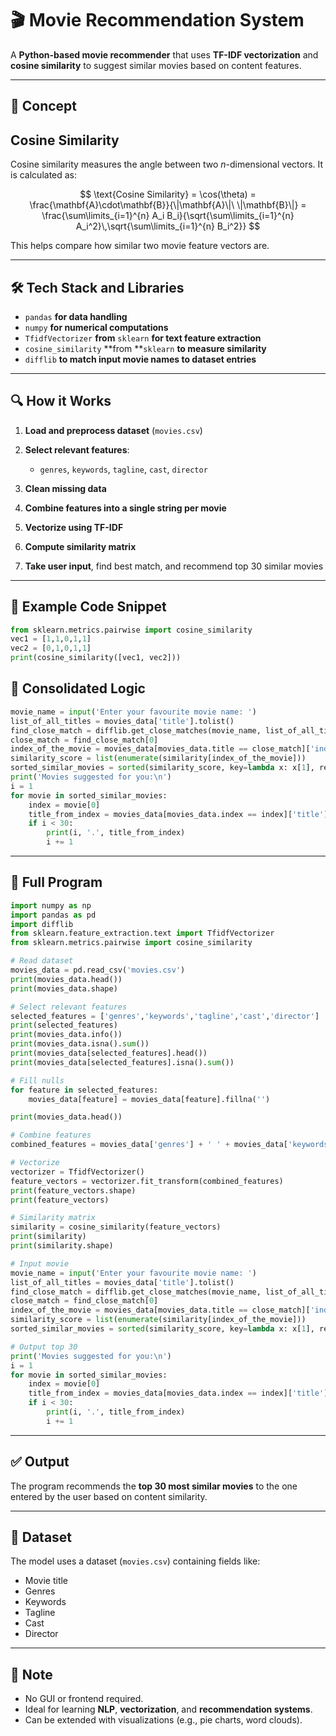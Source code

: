 # 🎬 Movie Recommendation System

A **Python-based movie recommender** that uses **TF-IDF vectorization** and **cosine similarity** to suggest similar movies based on content features.

---

## 📌 Concept

## Cosine Similarity

Cosine similarity measures the angle between two *n*-dimensional vectors. It is calculated as:

$$
\text{Cosine Similarity} = \cos(\theta) = \frac{\mathbf{A}\cdot\mathbf{B}}{\|\mathbf{A}\|\ \|\mathbf{B}\|} = \frac{\sum\limits_{i=1}^{n} A_i B_i}{\sqrt{\sum\limits_{i=1}^{n} A_i^2}\,\sqrt{\sum\limits_{i=1}^{n} B_i^2}}
$$

This helps compare how similar two movie feature vectors are.

---

## 🛠️ Tech Stack and Libraries

* `pandas` **for data handling**
* `numpy` **for numerical computations**
* `TfidfVectorizer` **from** `sklearn` **for text feature extraction**
* `cosine_similarity` **from **`sklearn` **to measure similarity**
* `difflib` **to match input movie names to dataset entries**

---

## 🔍 How it Works

1. **Load and preprocess dataset** (`movies.csv`)
2. **Select relevant features**:

   * `genres`, `keywords`, `tagline`, `cast`, `director`
3. **Clean missing data**
4. **Combine features into a single string per movie**
5. **Vectorize using TF-IDF**
6. **Compute similarity matrix**
7. **Take user input**, find best match, and recommend top 30 similar movies

---

## 🧪 Example Code Snippet

```python
from sklearn.metrics.pairwise import cosine_similarity
vec1 = [1,1,0,1,1]
vec2 = [0,1,0,1,1]
print(cosine_similarity([vec1, vec2]))
```

## 🧠 Consolidated Logic
```python
movie_name = input('Enter your favourite movie name: ')
list_of_all_titles = movies_data['title'].tolist()
find_close_match = difflib.get_close_matches(movie_name, list_of_all_titles)
close_match = find_close_match[0]
index_of_the_movie = movies_data[movies_data.title == close_match]['index'].values[0]
similarity_score = list(enumerate(similarity[index_of_the_movie]))
sorted_similar_movies = sorted(similarity_score, key=lambda x: x[1], reverse=True)
print('Movies suggested for you:\n')
i = 1
for movie in sorted_similar_movies:
    index = movie[0]
    title_from_index = movies_data[movies_data.index == index]['title'].values[0]
    if i < 30:
        print(i, '.', title_from_index)
        i += 1
```

---

## 🧠 Full Program

```python
import numpy as np
import pandas as pd
import difflib
from sklearn.feature_extraction.text import TfidfVectorizer
from sklearn.metrics.pairwise import cosine_similarity

# Read dataset
movies_data = pd.read_csv('movies.csv')
print(movies_data.head())
print(movies_data.shape)

# Select relevant features
selected_features = ['genres','keywords','tagline','cast','director']
print(selected_features)
print(movies_data.info())
print(movies_data.isna().sum())
print(movies_data[selected_features].head())
print(movies_data[selected_features].isna().sum())

# Fill nulls
for feature in selected_features:
    movies_data[feature] = movies_data[feature].fillna('')

print(movies_data.head())

# Combine features
combined_features = movies_data['genres'] + ' ' + movies_data['keywords'] + ' ' + movies_data['tagline'] + ' ' + movies_data['cast'] + ' ' + movies_data['director']

# Vectorize
vectorizer = TfidfVectorizer()
feature_vectors = vectorizer.fit_transform(combined_features)
print(feature_vectors.shape)
print(feature_vectors)

# Similarity matrix
similarity = cosine_similarity(feature_vectors)
print(similarity)
print(similarity.shape)

# Input movie
movie_name = input('Enter your favourite movie name: ')
list_of_all_titles = movies_data['title'].tolist()
find_close_match = difflib.get_close_matches(movie_name, list_of_all_titles)
close_match = find_close_match[0]
index_of_the_movie = movies_data[movies_data.title == close_match]['index'].values[0]
similarity_score = list(enumerate(similarity[index_of_the_movie]))
sorted_similar_movies = sorted(similarity_score, key=lambda x: x[1], reverse=True)

# Output top 30
print('Movies suggested for you:\n')
i = 1
for movie in sorted_similar_movies:
    index = movie[0]
    title_from_index = movies_data[movies_data.index == index]['title'].values[0]
    if i < 30:
        print(i, '.', title_from_index)
        i += 1
```

---

## ✅ Output

The program recommends the **top 30 most similar movies** to the one entered by the user based on content similarity.

---

## 📁 Dataset

The model uses a dataset (`movies.csv`) containing fields like:

* Movie title
* Genres
* Keywords
* Tagline
* Cast
* Director

---

## 📌 Note

* No GUI or frontend required.
* Ideal for learning **NLP**, **vectorization**, and **recommendation systems**.
* Can be extended with visualizations (e.g., pie charts, word clouds).
